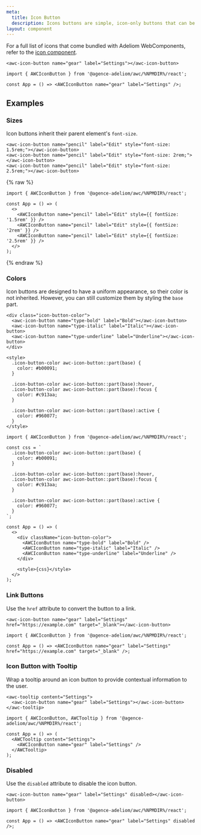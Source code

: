 ```yaml
---
meta:
  title: Icon Button
  description: Icons buttons are simple, icon-only buttons that can be used for actions and in toolbars.
layout: component
---
```


For a full list of icons that come bundled with Adeliom WebComponents, refer to the [icon component](/components/icon).

```html:preview
<awc-icon-button name="gear" label="Settings"></awc-icon-button>
```

```jsx:react
import { AWCIconButton } from '@agence-adeliom/awc/%NPMDIR%/react';

const App = () => <AWCIconButton name="gear" label="Settings" />;
```

## Examples

### Sizes

Icon buttons inherit their parent element's `font-size`.

```html:preview
<awc-icon-button name="pencil" label="Edit" style="font-size: 1.5rem;"></awc-icon-button>
<awc-icon-button name="pencil" label="Edit" style="font-size: 2rem;"></awc-icon-button>
<awc-icon-button name="pencil" label="Edit" style="font-size: 2.5rem;"></awc-icon-button>
```

{% raw %}

```jsx:react
import { AWCIconButton } from '@agence-adeliom/awc/%NPMDIR%/react';

const App = () => (
  <>
    <AWCIconButton name="pencil" label="Edit" style={{ fontSize: '1.5rem' }} />
    <AWCIconButton name="pencil" label="Edit" style={{ fontSize: '2rem' }} />
    <AWCIconButton name="pencil" label="Edit" style={{ fontSize: '2.5rem' }} />
  </>
);
```

{% endraw %}

### Colors

Icon buttons are designed to have a uniform appearance, so their color is not inherited. However, you can still customize them by styling the `base` part.

```html:preview
<div class="icon-button-color">
  <awc-icon-button name="type-bold" label="Bold"></awc-icon-button>
  <awc-icon-button name="type-italic" label="Italic"></awc-icon-button>
  <awc-icon-button name="type-underline" label="Underline"></awc-icon-button>
</div>

<style>
  .icon-button-color awc-icon-button::part(base) {
    color: #b00091;
  }

  .icon-button-color awc-icon-button::part(base):hover,
  .icon-button-color awc-icon-button::part(base):focus {
    color: #c913aa;
  }

  .icon-button-color awc-icon-button::part(base):active {
    color: #960077;
  }
</style>
```

```jsx:react
import { AWCIconButton } from '@agence-adeliom/awc/%NPMDIR%/react';

const css = `
  .icon-button-color awc-icon-button::part(base) {
    color: #b00091;
  }

  .icon-button-color awc-icon-button::part(base):hover,
  .icon-button-color awc-icon-button::part(base):focus {
    color: #c913aa;
  }

  .icon-button-color awc-icon-button::part(base):active {
    color: #960077;
  }
`;

const App = () => (
  <>
    <div className="icon-button-color">
      <AWCIconButton name="type-bold" label="Bold" />
      <AWCIconButton name="type-italic" label="Italic" />
      <AWCIconButton name="type-underline" label="Underline" />
    </div>

    <style>{css}</style>
  </>
);
```

### Link Buttons

Use the `href` attribute to convert the button to a link.

```html:preview
<awc-icon-button name="gear" label="Settings" href="https://example.com" target="_blank"></awc-icon-button>
```

```jsx:react
import { AWCIconButton } from '@agence-adeliom/awc/%NPMDIR%/react';

const App = () => <AWCIconButton name="gear" label="Settings" href="https://example.com" target="_blank" />;
```

### Icon Button with Tooltip

Wrap a tooltip around an icon button to provide contextual information to the user.

```html:preview
<awc-tooltip content="Settings">
  <awc-icon-button name="gear" label="Settings"></awc-icon-button>
</awc-tooltip>
```

```jsx:react
import { AWCIconButton, AWCTooltip } from '@agence-adeliom/awc/%NPMDIR%/react';

const App = () => (
  <AWCTooltip content="Settings">
    <AWCIconButton name="gear" label="Settings" />
  </AWCTooltip>
);
```

### Disabled

Use the `disabled` attribute to disable the icon button.

```html:preview
<awc-icon-button name="gear" label="Settings" disabled></awc-icon-button>
```

```jsx:react
import { AWCIconButton } from '@agence-adeliom/awc/%NPMDIR%/react';

const App = () => <AWCIconButton name="gear" label="Settings" disabled />;
```

